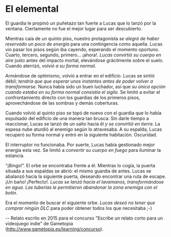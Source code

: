 # El elemental

El guardia le propinó un puñetazo tan fuerte a Lucas que lo lanzó por la ventana. Ciertamente no fue el mejor lugar para ser descubierto.

Mientras caía de un quinto piso, nuestro protagonista *se alegró de haber reservado un poco de energía* para una contingencia como aquella. Lucas vio pasar los pisos según iba  cayendo, esperando el momento oportuno. Cuarto, tercero, segundo, primero... ¡ahora!. *Lucas convirtió su cuerpo en aire* justo antes del impacto mortal, elevándose grácilmente sobre el suelo. Cuando aterrizó, *volvió a su forma normal*.

Armándose de optimismo, volvió a entrar en el edificio. Lucas se sintió débil; *tendría que que esperar unos instantes antes de poder volver a transformarse*. Nunca había sido un buen luchador, así que *su única opción cuando estaba en su forma normal consistía el sigilo*. Se limitó a evitar el confrontamiento directo con los guardias de los primeros pisos, aprovechándose de las sombras y demás coberturas.

Cuando volvió al quinto piso se topó de nuevo con el guardia que lo había expulsado del edificio de una manera tan brusca. Sin darle tiempo a reaccionar, Lucas se lanzó de un salto hacia él *y se convirtió en tierra*. La espesa nube aturdió al enemigo según lo atravesaba. A su espalda, Lucas recuperó su forma normal y entró en la siguiente habitación. Oscuridad.

El interruptor no funcionaba. Por suerte, Lucas había gestionado mejor energía esta vez. Se limitó a *convertir su cuerpo en fuego* para iluminar la estancia. 

“¡Bingo!”. El orbe se encontraba frente a él. Mientras lo cogía, la puerta situada a sus espaldas se abrió: el mismo guardia de antes. Lucas se abalanzó hacia la siguiente puerta, deseando encontrar una ruta de escape. ¡Un baño! ¡Perfecto!. *Lucas se lanzó hacia el lavamanos, transformándose en agua. Las tuberías le permitieron abandonar la zona enemiga con el botín*.

Era el momento de buscar el siguiente orbe. *Lucas deseó no tener que comprar ningún DLC* para poder obtener todos los que necesitaba ;-)


-- Relato escrito en 2015 para el concurso "Escribe un relato corto para un videojuego indie" de Gametopia (<http://www.gametopia.es/learning/concurso>).
